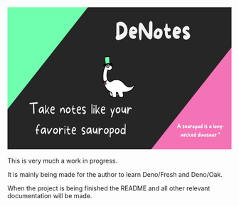 <img src="assets/denotes-github-preview.png" alt="GitHub Repo Social Preview" width="640" height="320">

This is very much a work in progress.

It is mainly being made for the author to learn Deno/Fresh and Deno/Oak.

When the project is being finished the README and all other relevant documentation will be made.
